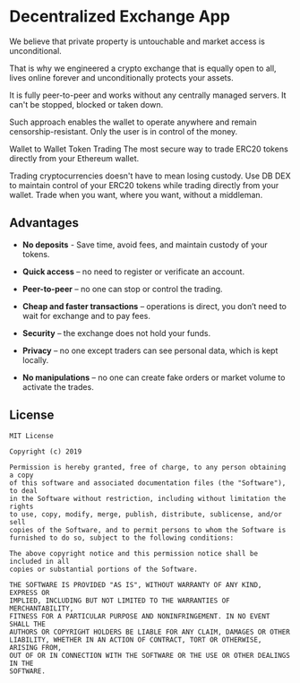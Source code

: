 # Decentralized Exchange App

We believe that private property is untouchable and market access is unconditional.

That is why we engineered a crypto exchange that is equally open to all, lives online forever and unconditionally protects your assets.

It is fully peer-to-peer and works without any centrally managed servers. It can't be stopped, blocked or taken down.

Such approach enables the wallet to operate anywhere and remain censorship-resistant. Only the user is in control of the money.

Wallet to Wallet Token Trading
The most secure way to trade ERC20 tokens directly from your Ethereum wallet.

Trading cryptocurrencies doesn't have to mean losing custody. Use DB DEX to maintain control of your ERC20 tokens while trading directly from your wallet. Trade when you want, where you want, without a middleman.

## Advantages

* <b>No deposits</b> - Save time, avoid fees, and maintain custody of your tokens.

* <b>Quick access</b> – no need to register or verificate an account.

* <b>Peer-to-peer</b> – no one can stop or control the trading.

* <b>Cheap and faster transactions</b> – operations is direct, you don’t need to wait for exchange and to pay fees.

* <b>Security</b> – the exchange does not hold your funds.

* <b>Privacy</b> – no one except traders can see personal data, which is kept locally.

* <b>No manipulations</b> – no one can create fake orders or market volume to activate the trades.

## License
    MIT License

    Copyright (c) 2019
    
    Permission is hereby granted, free of charge, to any person obtaining a copy
    of this software and associated documentation files (the "Software"), to deal
    in the Software without restriction, including without limitation the rights
    to use, copy, modify, merge, publish, distribute, sublicense, and/or sell
    copies of the Software, and to permit persons to whom the Software is
    furnished to do so, subject to the following conditions:
    
    The above copyright notice and this permission notice shall be included in all
    copies or substantial portions of the Software.
    
    THE SOFTWARE IS PROVIDED "AS IS", WITHOUT WARRANTY OF ANY KIND, EXPRESS OR
    IMPLIED, INCLUDING BUT NOT LIMITED TO THE WARRANTIES OF MERCHANTABILITY,
    FITNESS FOR A PARTICULAR PURPOSE AND NONINFRINGEMENT. IN NO EVENT SHALL THE
    AUTHORS OR COPYRIGHT HOLDERS BE LIABLE FOR ANY CLAIM, DAMAGES OR OTHER
    LIABILITY, WHETHER IN AN ACTION OF CONTRACT, TORT OR OTHERWISE, ARISING FROM,
    OUT OF OR IN CONNECTION WITH THE SOFTWARE OR THE USE OR OTHER DEALINGS IN THE
    SOFTWARE.
    